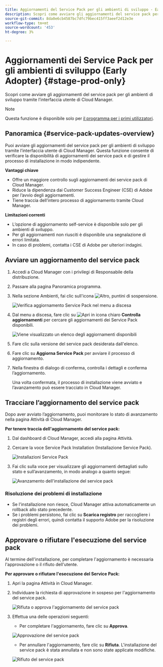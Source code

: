 ```yaml
---
title: Aggiornamenti del Service Pack per gli ambienti di sviluppo - Early Adopter
description: Scopri come avviare gli aggiornamenti del service pack per gli ambienti di sviluppo tramite l’interfaccia utente di Cloud Manager.
source-git-commit: 8da0e6cb4587bc7dfc79bec415ff3aeef2d12e3e
workflow-type: tm+mt
source-wordcount: '453'
ht-degree: 3%

---
```


# Aggiornamenti dei Service Pack per gli ambienti di sviluppo (Early Adopter) {#stage-prod-only}

Scopri come avviare gli aggiornamenti del service pack per gli ambienti di sviluppo tramite l’interfaccia utente di Cloud Manager.

>[!NOTE]
>
>Questa funzione è disponibile solo per [il programma per i primi utilizzatori](/help/release-notes/current.md).

## Panoramica {#service-pack-updates-overview}

Puoi avviare gli aggiornamenti del service pack per gli ambienti di sviluppo tramite l’interfaccia utente di Cloud Manager. Questa funzione consente di verificare la disponibilità di aggiornamenti dei service pack e di gestire il processo di installazione in modo indipendente.

**Vantaggi chiave**

* Offre un maggiore controllo sugli aggiornamenti dei service pack di Cloud Manager.
* Riduce la dipendenza dai Customer Success Engineer (CSE) di Adobe per l’avvio degli aggiornamenti.
* Tiene traccia dell’intero processo di aggiornamento tramite Cloud Manager.

**Limitazioni correnti**

* L’opzione di aggiornamento self-service è disponibile solo per gli ambienti di sviluppo.
* Per gli aggiornamenti non riusciti è disponibile una segnalazione di errori limitata.
* In caso di problemi, contatta i CSE di Adobe per ulteriori indagini.

## Avviare un aggiornamento del service pack

1. Accedi a Cloud Manager con i privilegi di Responsabile della distribuzione.
1. Passare alla pagina Panoramica programma.
1. Nella sezione Ambienti, fai clic sull&#39;icona ![Altro, puntini di sospensione](https://spectrum.adobe.com/static/icons/workflow_18/Smock_More_18_N.svg).

   ![Verifica aggiornamento Service Pack nel menu a discesa](/help/using/assets/service-pack-check-for-updates.png)

1. Dal menu a discesa, fare clic su ![Apri in icona chiaro](https://spectrum.adobe.com/static/icons/workflow_18/Smock_OpenInLight_18_N.svg) **Controlla aggiornamenti** per cercare gli aggiornamenti dei Service Pack disponibili.

   ![Viene visualizzato un elenco degli aggiornamenti disponibili](/help/using/assets/service-pack-versions.png)

1. Fare clic sulla versione del service pack desiderata dall&#39;elenco.
1. Fare clic su **Aggiorna Service Pack** per avviare il processo di aggiornamento.
1. Nella finestra di dialogo di conferma, controlla i dettagli e conferma l’aggiornamento.

   Una volta confermata, il processo di installazione viene avviato e l’avanzamento può essere tracciato in Cloud Manager.

## Tracciare l’aggiornamento del service pack

Dopo aver avviato l’aggiornamento, puoi monitorare lo stato di avanzamento nella pagina Attività di Cloud Manager.

**Per tenere traccia dell&#39;aggiornamento del service pack:**

1. Dal dashboard di Cloud Manager, accedi alla pagina Attività.
1. Cercare la voce Service Pack Installation (Installazione Service Pack).

   ![Installazioni Service Pack](/help/using/assets/service-pack-installation.png)

1. Fai clic sulla voce per visualizzare gli aggiornamenti dettagliati sullo stato e sull’avanzamento, in modo analogo a quanto segue:

   ![Avanzamento dell&#39;installazione del service pack](/help/using/assets/service-pack-progression.png)

### Risoluzione dei problemi di installazione

* Se l&#39;installazione non riesce, Cloud Manager attiva automaticamente un rollback allo stato precedente.
* Se i problemi persistono, fai clic su **Scarica registro** per raccogliere i registri degli errori, quindi contatta il supporto Adobe per la risoluzione dei problemi.

## Approvare o rifiutare l&#39;esecuzione del service pack

Al termine dell&#39;installazione, per completare l&#39;aggiornamento è necessaria l&#39;approvazione o il rifiuto dell&#39;utente.

**Per approvare o rifiutare l&#39;esecuzione del Service Pack:**

1. Apri la pagina Attività in Cloud Manager.
1. Individuare la richiesta di approvazione in sospeso per l&#39;aggiornamento del service pack.

   ![Rifiuta o approva l&#39;aggiornamento del service pack](/help/using/assets/service-pack-reject-approve.png)

1. Effettua una delle operazioni seguenti:

   * Per completare l&#39;aggiornamento, fare clic su **Approva**.

   ![Approvazione del service pack](/help/using/assets/service-pack-approve.png)

   * Per annullare l&#39;aggiornamento, fare clic su **Rifiuta**.
L&#39;installazione del service pack è stata annullata e non sono state applicate modifiche.

   ![Rifiuto del service pack](/help/using/assets/service-pack-reject.png)


